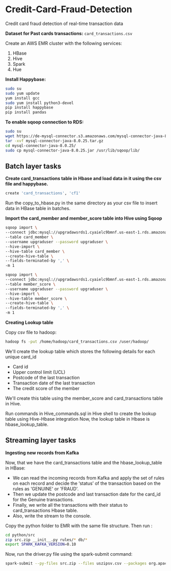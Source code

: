 # Credit-Card-Fraud-Detection

Credit card fraud detection of real-time transaction data

**Dataset for Past cards transactions:** `card_transactions.csv`

Create an AWS EMR cluster with the following services:
1. HBase
2. Hive
3. Spark
4. Hue

**Install Happybase:**
```bash
sudo su
sudo yum update
yum install gcc
sudo yum install python3-devel
pip install happybase
pip install pandas
```

**To enable sqoop connection to RDS:**
```bash
sudo su
wget https://de-mysql-connector.s3.amazonaws.com/mysql-connector-java-8.0.25.tar.gz
tar -xvf mysql-connector-java-8.0.25.tar.gz
cd mysql-connector-java-8.0.25/
sudo cp mysql-connector-java-8.0.25.jar /usr/lib/sqoop/lib/
```

## Batch layer tasks

**Create card_transactions table in Hbase and load data in it using the csv file and happybase.**
```bash
create 'card_transactions', 'cf1'
```
Run the copy_to_hbase.py in the same directory as your csv file to insert data in HBase table in batches.


**Import the card_member and member_score table into Hive using Sqoop**
```bash
sqoop import \
--connect jdbc:mysql://upgradawsrds1.cyaielc9bmnf.us-east-1.rds.amazonaws.com/cred_financials_data \
--table card_member \
--username upgraduser --password upgraduser \
--hive-import \
--hive-table card_member \
--create-hive-table \
--fields-terminated-by ',' \
-m 1
```

```bash
sqoop import \
--connect jdbc:mysql://upgradawsrds1.cyaielc9bmnf.us-east-1.rds.amazonaws.com/cred_financials_data \
--table member_score \
--username upgraduser --password upgraduser \
--hive-import \
--hive-table member_score \
--create-hive-table \
--fields-terminated-by ',' \
-m 1
```

**Creating Lookup table**

Copy csv file to hadoop:
```bash
hadoop fs -put /home/hadoop/card_transactions.csv /user/hadoop/
```

We'll create the lookup table which stores the following details for each unique card_id
- Card id 
- Upper control limit (UCL) 
- Postcode of the last transaction 
- Transaction date of the last transaction
- The credit score of the member

We'll create this table using the member_score and card_transactions table in Hive.

Run commands in Hive_commands.sql in Hive shell to create the lookup table using Hive-Hbase integration
Now, the lookup table in Hbase is hbase_lookup_table.


## Streaming layer tasks
**Ingesting new records from Kafka**

Now, that we have the card_transactions table and the hbase_lookup_table in HBase:

- We can read the incoming records from Kafka and apply the set of rules on each record
and decide the ‘status’ of the transaction based on the rules as 'GENUINE' or 'FRAUD'.
- Then we update the postcode and last transaction date for the card_id for the Genuine
transactions.
- Finally, we write all the transactions with their status to card_transactions Hbase table.
- Also, write the stream to the console.

Copy the python folder to EMR with the same file structure. Then run :
```bash
cd python/src
zip src.zip __init__.py rules/* db/*
export SPARK_KAFKA_VERSION=0.10
```

Now, run the driver.py file using the spark-submit command:
```bash
spark-submit --py-files src.zip --files uszipsv.csv --packages org.apache.spark:spark-sql-kafka-0- 10_2.11:2.4.5 driver.py
```